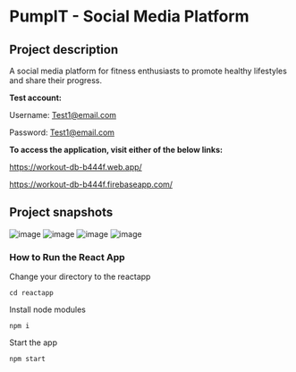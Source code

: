 # PumpIT - Social Media Platform
## Project description
A social media platform for fitness enthusiasts to promote healthy lifestyles and share their progress.

**Test account:**

Username: Test1@email.com

Password: Test1@email.com

**To access the application, visit either of the below links:**

https://workout-db-b444f.web.app/ 

https://workout-db-b444f.firebaseapp.com/ 

## Project snapshots
![image](https://user-images.githubusercontent.com/60798675/234192353-d261e5e9-608b-4f43-8bb7-4db16e9f97a5.png)
![image](https://user-images.githubusercontent.com/60798675/234192244-50ad7923-143f-46c0-99eb-95070282ebf0.png)
![image](https://user-images.githubusercontent.com/60798675/234191917-3d9302e7-b885-4abc-84a2-c65e842c05a8.png)
![image](https://user-images.githubusercontent.com/60798675/234191983-6279b6e3-f7e4-4c1c-912a-67ec41d3f4b4.png)


### How to Run the React App

Change your directory to the reactapp

```
cd reactapp
```

Install node modules

```
npm i
```

Start the app

```
npm start
```
